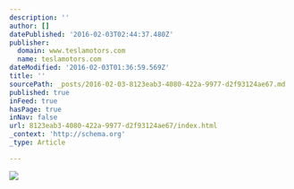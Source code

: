 ```yaml
---
description: ''
author: []
datePublished: '2016-02-03T02:44:37.480Z'
publisher:
  domain: www.teslamotors.com
  name: teslamotors.com
dateModified: '2016-02-03T01:36:59.569Z'
title: ''
sourcePath: _posts/2016-02-03-8123eab3-4080-422a-9977-d2f93124ae67.md
published: true
inFeed: true
hasPage: true
inNav: false
url: 8123eab3-4080-422a-9977-d2f93124ae67/index.html
_context: 'http://schema.org'
_type: Article

---
```

![](https://www.teslamotors.com/sites/default/files/images/model-s/gallery/exterior/hero-01.jpg?20151030)